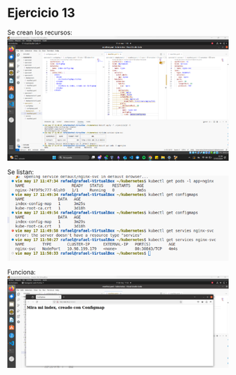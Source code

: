 # Ejercicio 13

Se crean los recursos: 
![alt text](images/1.png)

Se listan:
![alt text](images/2.png)

Funciona: 
![alt text](images/3.png)
